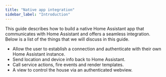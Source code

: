 ```yaml
---
title: "Native app integration"
sidebar_label: "Introduction"
---
```


This guide describes how to build a native Home Assistant app that communicates with Home Assistant and offers a seamless integration. Below is a list of the things that we will discuss in this guide.

- Allow the user to establish a connection and authenticate with their own Home Assistant instance.
- Send location and device info back to Home Assistant.
- Call service actions, fire events and render templates.
- A view to control the house via an authenticated webview.
